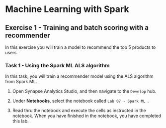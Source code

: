 # Machine Learning with Spark

## Exercise 1 - Training and batch scoring with a recommender

In this exercise you will train a model to recommend the top 5 products to users.

### Task 1 - Using the Spark ML ALS algorithm

In this task, you will train a recommender model using the ALS algorithm from Spark ML.

1. Open Synapse Analytics Studio, and then navigate to the `Develop` hub.

2. Under **Notebooks**, select the notebook called `Lab 07 - Spark ML `.

3. Read thru the notebook and execute the cells as instructed in the notebook. When you have finished in the notebook, you have completed this lab.


